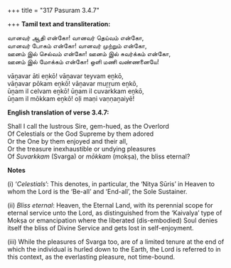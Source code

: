 +++
title = "317 Pasuram 3.4.7"

+++
**Tamil text and transliteration:**

வானவர் ஆதி என்கோ! வானவர் தெய்வம் என்கோ,  
வானவர் போகம் என்கோ! வானவர் முற்றும் என்கோ,  
ஊனம் இல் செல்வம் என்கோ! ஊனம் இல் சுவர்க்கம் என்கோ,  
ஊனம் இல் மோக்கம் என்கோ! ஒளி மணி வண்ணனையே!

vāṉavar āti eṉkō! vāṉavar teyvam eṉkō,  
vāṉavar pōkam eṉkō! vāṉavar muṟṟum eṉkō,  
ūṉam il celvam eṉkō! ūṉam il cuvarkkam eṉkō,  
ūṉam il mōkkam eṉkō! oḷi maṇi vaṇṇaṉaiyē!

**English translation of verse 3.4.7:**

Shall I call the lustrous Sire, gem-hued, as the Overlord  
Of Celestials or the God Supreme by them adored  
Or the One by them enjoyed and their all,  
Or the treasure inexhaustible or undying pleasures  
Of *Suvarkkam* (Svarga) or *mōkkam* (mokṣa), the bliss eternal?

**Notes**

\(i\) ‘*Celestials*’: This denotes, in particular, the ‘Nitya Sūris’ in Heaven to whom the Lord is the ‘Be-all’ and ‘End-all’, the Sole Sustainer.

\(ii\) *Bliss eternal*: Heaven, the Eternal Land, with its perennial scope for eternal service unto the Lord, as distinguished from the ‘Kaivalya’ type of Mokṣa or emancipation where the liberated (dis-embodied) Soul denies itself the bliss of Divine Service and gets lost in self-enjoyment.

\(iii\) While the pleasures of Svarga too, are of a limited tenure at the end of which the individual is hurled down to the Earth, the Lord is referred to in this context, as the everlasting pleasure, not time-bound.


